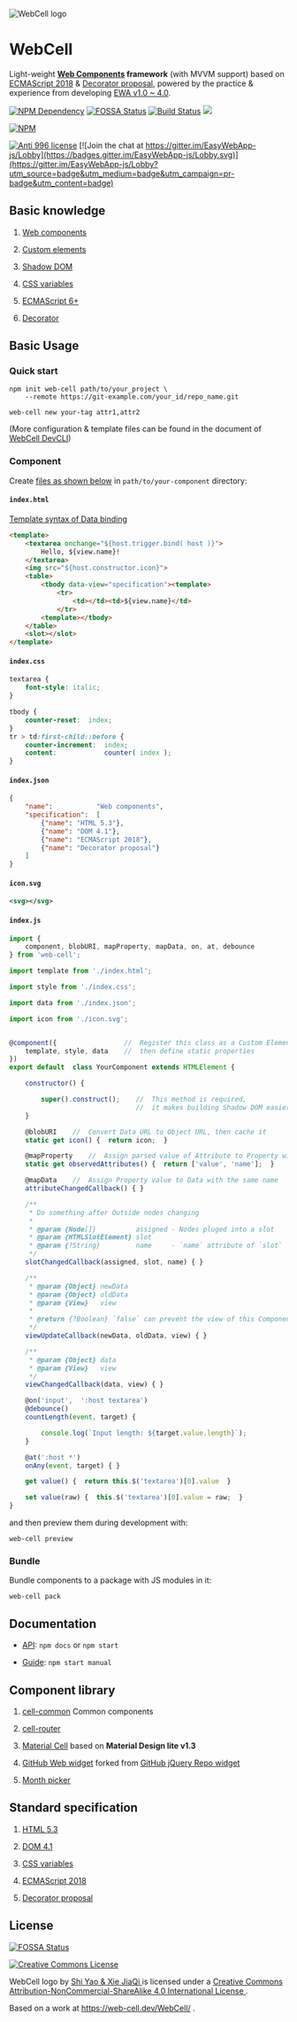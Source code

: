 ![WebCell logo](https://web-cell.dev/image/WebCell-0.png)

# WebCell

Light-weight **[Web Components](https://www.webcomponents.org/) framework** (with MVVM support) based on [ECMAScript 2018][1] & [Decorator proposal][2], powered by the practice & experience from developing [EWA v1.0 ~ 4.0](https://gitee.com/Tech_Query/EasyWebApp/).

[![NPM Dependency](https://david-dm.org/EasyWebApp/WebCell.svg)](https://david-dm.org/EasyWebApp/WebCell)
[![FOSSA Status](https://app.fossa.io/api/projects/git%2Bgithub.com%2FEasyWebApp%2FWebCell.svg?type=shield)](https://app.fossa.io/projects/git%2Bgithub.com%2FEasyWebApp%2FWebCell?ref=badge_shield)
[![Build Status](https://travis-ci.com/EasyWebApp/WebCell.svg?branch=master)](https://travis-ci.com/EasyWebApp/WebCell)
[![](https://data.jsdelivr.com/v1/package/npm/web-cell/badge?style=rounded)](https://www.jsdelivr.com/package/npm/web-cell)

[![NPM](https://nodei.co/npm/web-cell.png?downloads=true&downloadRank=true&stars=true)](https://nodei.co/npm/web-cell/)

[![Anti 996 license](https://img.shields.io/badge/license-Anti%20996-blue.svg)](https://github.com/996icu/996.ICU/blob/master/LICENSE)
[![Join the chat at https://gitter.im/EasyWebApp-js/Lobby](https://badges.gitter.im/EasyWebApp-js/Lobby.svg)](https://gitter.im/EasyWebApp-js/Lobby?utm_source=badge&utm_medium=badge&utm_campaign=pr-badge&utm_content=badge)


## Basic knowledge

 1. [Web components](https://developer.mozilla.org/en-US/docs/Web/Web_Components)

 2. [Custom elements](https://developers.google.com/web/fundamentals/web-components/customelements)

 3. [Shadow DOM](https://developers.google.com/web/fundamentals/web-components/shadowdom)

 4. [CSS variables](https://developer.mozilla.org/en-US/docs/Web/CSS/Using_CSS_variables)

 5. [ECMAScript 6+](http://es6-features.org/)

 6. [Decorator](https://github.com/tc39/proposal-decorators/tree/master/previous#decorators)



## Basic Usage


### Quick start

```Shell
npm init web-cell path/to/your_project \
    --remote https://git-example.com/your_id/repo_name.git

web-cell new your-tag attr1,attr2
```
(More configuration & template files can be found in the document of [WebCell DevCLI](https://web-cell.dev/DevCLI/))


### Component

Create [files as shown below](https://github.com/EasyWebApp/DevCLI/tree/master/test/example-js) in `path/to/your-component` directory:

#### `index.html`

[Template syntax of Data binding](https://web-cell.dev/DOM-Renderer/manual/Template.html)

```HTML
<template>
    <textarea onchange="${host.trigger.bind( host )}">
        Hello, ${view.name}!
    </textarea>
    <img src="${host.constructor.icon}">
    <table>
        <tbody data-view="specification"><template>
            <tr>
                <td></td><td>${view.name}</td>
            </tr>
        <template></tbody>
    </table>
    <slot></slot>
</template>
```

#### `index.css`

```CSS
textarea {
    font-style: italic;
}

tbody {
    counter-reset:  index;
}
tr > td:first-child::before {
    counter-increment:  index;
    content:            counter( index );
}
```

#### `index.json`

```JSON
{
    "name":           "Web components",
    "specification":  [
        {"name": "HTML 5.3"},
        {"name": "DOM 4.1"},
        {"name": "ECMAScript 2018"},
        {"name": "Decorator proposal"}
    ]
}
```

#### `icon.svg`

```XML
<svg></svg>
```

#### `index.js`

```JavaScript
import {
    component, blobURI, mapProperty, mapData, on, at, debounce
} from 'web-cell';

import template from './index.html';

import style from './index.css';

import data from './index.json';

import icon from './icon.svg';


@component({                 //  Register this class as a Custom Element,
    template, style, data    //  then define static properties
})
export default  class YourComponent extends HTMLElement {

    constructor() {

        super().construct();    //  This method is required,
                                //  it makes building Shadow DOM easier.
    }

    @blobURI    //  Convert Data URL to Object URL, then cache it
    static get icon() {  return icon;  }

    @mapProperty    //  Assign parsed value of Attribute to Property with the same name
    static get observedAttributes() {  return ['value', 'name'];  }

    @mapData    //  Assign Property value to Data with the same name
    attributeChangedCallback() { }

    /**
     * Do something after Outside nodes changing
     *
     * @param {Node[]}          assigned - Nodes pluged into a slot
     * @param {HTMLSlotElement} slot
     * @param {?String}         name     - `name` attribute of `slot`
     */
    slotChangedCallback(assigned, slot, name) { }

    /**
     * @param {Object} newData
     * @param {Object} oldData
     * @param {View}   view
     *
     * @return {?Boolean} `false` can prevent the view of this Component to rerender
     */
    viewUpdateCallback(newData, oldData, view) { }

    /**
     * @param {Object} data
     * @param {View}   view
     */
    viewChangedCallback(data, view) { }

    @on('input',  ':host textarea')
    @debounce()
    countLength(event, target) {

        console.log(`Input length: ${target.value.length}`);
    }

    @at(':host *')
    onAny(event, target) { }

    get value() {  return this.$('textarea')[0].value  }

    set value(raw) {  this.$('textarea')[0].value = raw;  }
}
```

and then preview them during development with:
```Shell
web-cell preview
```

### Bundle

Bundle components to a package with JS modules in it:
```Shell
web-cell pack
```


## Documentation

 - [API](https://web-cell.dev/WebCell/): `npm docs` or `npm start`

 - [Guide](https://web-cell.dev/WebCell/manual/): `npm start manual`



## Component library

 1. [cell-common](https://web-cell.dev/cell-common/) Common components

 2. [cell-router](https://web-cell.dev/cell-router/)

 3. [Material Cell](https://web-cell-ht.ml/) based on **Material Design lite v1.3**

 4. [GitHub Web widget](https://tech-query.me/GitHub-Web-Widget/) forked from [GitHub jQuery Repo widget](https://github.com/JoelSutherland/GitHub-jQuery-Repo-Widget)

 5. [Month picker](https://tech-query.me/month-picker/)



## Standard specification

 1. [HTML 5.3](https://www.w3.org/TR/html53/)

 2. [DOM 4.1](https://www.w3.org/TR/dom41/)

 3. [CSS variables](https://www.w3.org/TR/css-variables-1/)

 4. [ECMAScript 2018][1]

 5. [Decorator proposal][2]



[1]: https://www.ecma-international.org/publications/standards/Ecma-262.htm

[2]: https://github.com/tc39/proposal-decorators/tree/master/previous#readme



## License

[![FOSSA Status](https://app.fossa.io/api/projects/git%2Bgithub.com%2FEasyWebApp%2FWebCell.svg?type=large)](https://app.fossa.io/projects/git%2Bgithub.com%2FEasyWebApp%2FWebCell?ref=badge_large)


<a rel="license" href="http://creativecommons.org/licenses/by-nc-sa/4.0/">
    <img alt="Creative Commons License" style="border-width:0"
         src="https://i.creativecommons.org/l/by-nc-sa/4.0/88x31.png" />
</a>

<span xmlns:dct="http://purl.org/dc/terms/" property="dct:title" rel="dct:type"
      href="http://purl.org/dc/dcmitype/StillImage">
    WebCell logo
</span>
by
<a xmlns:cc="http://creativecommons.org/ns#"
   property="cc:attributionName" rel="cc:attributionURL"
   href="https://web-cell.dev/">
   Shi Yao  &  Xie JiaQi
</a>
is licensed under a
<a rel="license" href="http://creativecommons.org/licenses/by-nc-sa/4.0/">
   Creative Commons Attribution-NonCommercial-ShareAlike 4.0 International License
</a>.

Based on a work at
<a xmlns:dct="http://purl.org/dc/terms/" rel="dct:source"
   href="https://web-cell.dev/WebCell/">
    https://web-cell.dev/WebCell/
</a>.
